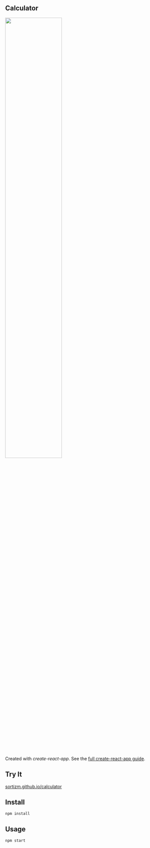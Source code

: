 Calculator
---
<img src="Logotype primary.png" width="60%" height="60%" />

Created with *create-react-app*. See the [full create-react-app guide](https://github.com/facebookincubator/create-react-app/blob/master/packages/react-scripts/template/README.md).



Try It
---

[sortizm.github.io/calculator](https://sortizm.github.io/calculator/)



Install
---

`npm install`



Usage
---

`npm start`
